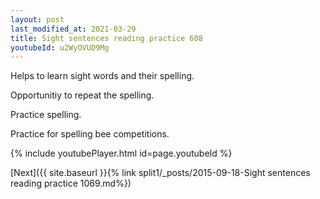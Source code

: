 ```yaml
---
layout: post
last_modified_at: 2021-03-29
title: Sight sentences reading practice 608
youtubeId: u2WyOVUD9Mg
---
```

 
 
Helps to learn sight words and their spelling.

Opportunitiy to repeat the spelling. 

Practice spelling. 
 
Practice for spelling bee competitions. 
 
{% include youtubePlayer.html id=page.youtubeId %}
 
 

[Next]({{ site.baseurl }}{% link  split1/_posts/2015-09-18-Sight sentences reading practice 1069.md%})
 
